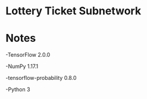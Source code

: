 # Lottery Ticket Subnetwork


# Notes

-TensorFlow 2.0.0

-NumPy 1.17.1

-tensorflow-probability 0.8.0

-Python 3

